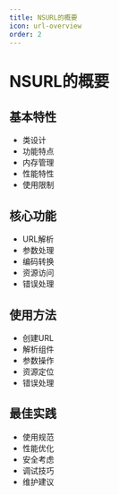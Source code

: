 ```yaml
---
title: NSURL的概要
icon: url-overview
order: 2
---
```


# NSURL的概要

## 基本特性
- 类设计
- 功能特点
- 内存管理
- 性能特性
- 使用限制

## 核心功能
- URL解析
- 参数处理
- 编码转换
- 资源访问
- 错误处理

## 使用方法
- 创建URL
- 解析组件
- 参数操作
- 资源定位
- 错误处理

## 最佳实践
- 使用规范
- 性能优化
- 安全考虑
- 调试技巧
- 维护建议
